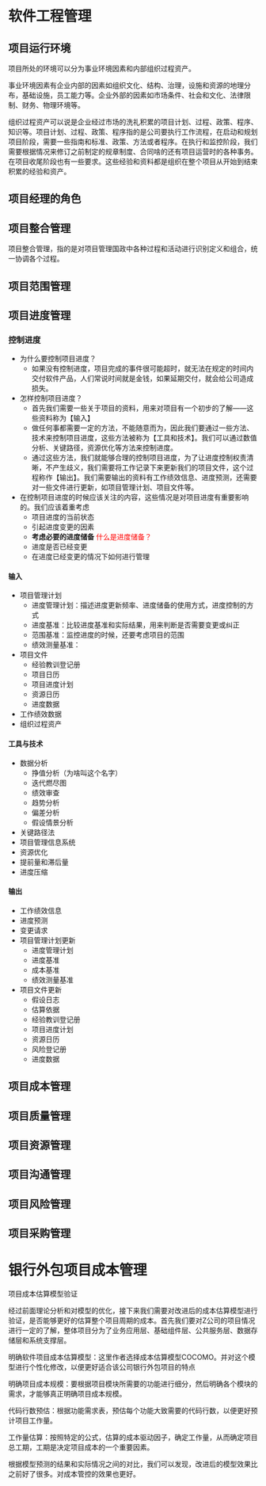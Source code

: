 # 软件工程管理

## 项目运行环境

项目所处的环境可以分为事业环境因素和内部组织过程资产。

事业环境因素有企业内部的因素如组织文化、结构、治理，设施和资源的地理分布，基础设施，员工能力等。企业外部的因素如市场条件、社会和文化、法律限制、财务、物理环境等。

组织过程资产可以说是企业经过市场的洗礼积累的项目计划、过程、政策、程序、知识等。项目计划、过程、政策、程序指的是公司要执行工作流程，在启动和规划项目阶段，需要一些指南和标准、政策、方法或者程序。在执行和监控阶段，我们需要根据情况来修订之前制定的规章制度、合同啥的还有项目运营时的各种事务。在项目收尾阶段也有一些要求。这些经验和资料都是组织在整个项目从开始到结束积累的经验和资产。

## 项目经理的角色

## 项目整合管理

项目整合管理，指的是对项目管理国政中各种过程和活动进行识别定义和组合，统一协调各个过程。

## 项目范围管理

## 项目进度管理

### 控制进度

* 为什么要控制项目进度？
  * 如果没有控制进度，项目完成的事件很可能超时，就无法在规定的时间内交付软件产品，人们常说时间就是金钱，如果延期交付，就会给公司造成损失。
* 怎样控制项目进度？
  * 首先我们需要一些关于项目的资料，用来对项目有一个初步的了解——这些资料称为【输入】
  * 做任何事都需要一定的方法，不能随意而为，因此我们要通过一些方法、技术来控制项目进度，这些方法被称为【工具和技术】。我们可以通过数值分析、关键路径，资源优化等方法来控制进度。
  * 通过这些方法，我们就能够合理的控制项目进度，为了让进度控制权责清晰，不产生歧义，我们需要将工作记录下来更新我们的项目文件，这个过程称作【输出】。我们需要输出的资料有工作绩效信息、进度预测，还需要对一些文件进行更新，如项目管理计划、项目文件等。
* 在控制项目进度的时候应该关注的内容，这些情况是对项目进度有重要影响的。我们应该着重考虑
  * 项目进度的当前状态
  * 引起进度变更的因素
  * **考虑必要的进度储备** <span style="color: red">什么是进度储备？</span>
  * 进度是否已经变更
  * 在进度已经变更的情况下如何进行管理

#### 输入

* 项目管理计划
  * 进度管理计划：描述进度更新频率、进度储备的使用方式，进度控制的方式
  * 进度基准：比较进度基准和实际结果，用来判断是否需要变更或纠正
  * 范围基准：监控进度的时候，还要考虑项目的范围
  * 绩效测量基准：
* 项目文件
  * 经验教训登记册
  * 项目日历
  * 项目进度计划
  * 资源日历
  * 进度数据
* 工作绩效数据
* 组织过程资产

#### 工具与技术

* 数据分析
  * 挣值分析（为啥叫这个名字）
  * 迭代燃尽图
  * 绩效审查
  * 趋势分析
  * 偏差分析
  * 假设情景分析
* 关键路径法
* 项目管理信息系统
* 资源优化
* 提前量和滞后量
* 进度压缩

#### 输出

* 工作绩效信息
* 进度预测
* 变更请求
* 项目管理计划更新
  * 进度管理计划
  * 进度基准
  * 成本基准
  * 绩效测量基准
* 项目文件更新
  * 假设日志
  * 估算依据
  * 经验教训登记册
  * 项目进度计划
  * 资源日历
  * 风险登记册
  * 进度数据

## 项目成本管理

## 项目质量管理

## 项目资源管理

## 项目沟通管理

## 项目风险管理

## 项目采购管理



# 银行外包项目成本管理

项目成本估算模型验证

经过前面理论分析和对模型的优化，接下来我们需要对改进后的成本估算模型进行验证，是否能够更好的估算整个项目周期的成本。首先我们要对Z公司的项目情况进行一定的了解，整体项目分为了业务应用层、基础组件层、公共服务层、数据存储层和系统支撑层。

明确软件项目成本估算模型：这里作者选择成本估算模型COCOMO。并对这个模型进行个性化修改，以便更好适合该公司银行外包项目的特点

明确项目成本规模：要根据项目模块所需要的功能进行细分，然后明确各个模块的需求，才能够真正明确项目成本规模。

代码行数预估：根据功能需求表，预估每个功能大致需要的代码行数，以便更好预计项目工作量。

工作量估算：按照特定的公式，估算的成本驱动因子，确定工作量，从而确定项目总工期，工期是决定项目成本的一个重要因素。

根据模型预测的结果和实际情况之间的对比，我们可以发现，改进后的模型效果比之前好了很多。对成本管控的效果也更好。

